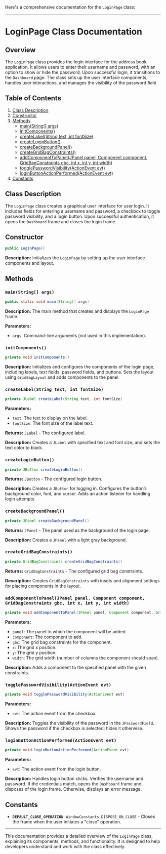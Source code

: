Here's a comprehensive documentation for the `LoginPage` class:

---

# LoginPage Class Documentation

## Overview

The `LoginPage` class provides the login interface for the address book application. It allows users to enter their username and password, with an option to show or hide the password. Upon successful login, it transitions to the `Dashboard` page. The class sets up the user interface components, handles user interactions, and manages the visibility of the password field.

## Table of Contents

1. [Class Description](#class-description)
2. [Constructor](#constructor)
3. [Methods](#methods)
    - [main(String[] args)](#mainstring-args)
    - [initComponents()](#initcomponents)
    - [createLabel(String text, int fontSize)](#createlabelstring-text-int-fontSize)
    - [createLoginButton()](#createloginbutton)
    - [createBackgroundPanel()](#createbackgroundpanel)
    - [createGridBagConstraints()](#creategridbagconstraints)
    - [addComponentToPanel(JPanel panel, Component component, GridBagConstraints gbc, int x, int y, int width)](#addcomponenttopaneljpanel-panel-component-component-gridbagconstraints-gbc-int-x-int-y-int-width)
    - [togglePasswordVisibility(ActionEvent evt)](#togglepasswordvisibilityactionevent-evt)
    - [loginButtonActionPerformed(ActionEvent evt)](#loginbuttonactionperformedactionevent-evt)
4. [Constants](#constants)

## Class Description

The `LoginPage` class creates a graphical user interface for user login. It includes fields for entering a username and password, a checkbox to toggle password visibility, and a login button. Upon successful authentication, it opens the `Dashboard` frame and closes the login frame.

## Constructor

```java
public LoginPage()
```

**Description:**
Initializes the `LoginPage` by setting up the user interface components and layout.

## Methods

### `main(String[] args)`

```java
public static void main(String[] args)
```

**Description:**
The main method that creates and displays the `LoginPage` frame.

**Parameters:**
- `args`: Command-line arguments (not used in this implementation).

### `initComponents()`

```java
private void initComponents()
```

**Description:**
Initializes and configures the components of the login page, including labels, text fields, password fields, and buttons. Sets the layout using `GridBagLayout` and adds components to the panel.

### `createLabel(String text, int fontSize)`

```java
private JLabel createLabel(String text, int fontSize)
```

**Parameters:**
- `text`: The text to display on the label.
- `fontSize`: The font size of the label text.

**Returns:** `JLabel` - The configured label.

**Description:**
Creates a `JLabel` with specified text and font size, and sets the text color to black.

### `createLoginButton()`

```java
private JButton createLoginButton()
```

**Returns:** `JButton` - The configured login button.

**Description:**
Creates a `JButton` for logging in. Configures the button’s background color, font, and cursor. Adds an action listener for handling login attempts.

### `createBackgroundPanel()`

```java
private JPanel createBackgroundPanel()
```

**Returns:** `JPanel` - The panel used as the background of the login page.

**Description:**
Creates a `JPanel` with a light gray background.

### `createGridBagConstraints()`

```java
private GridBagConstraints createGridBagConstraints()
```

**Returns:** `GridBagConstraints` - The configured grid bag constraints.

**Description:**
Creates `GridBagConstraints` with insets and alignment settings for placing components in the layout.

### `addComponentToPanel(JPanel panel, Component component, GridBagConstraints gbc, int x, int y, int width)`

```java
private void addComponentToPanel(JPanel panel, Component component, GridBagConstraints gbc, int x, int y, int width)
```

**Parameters:**
- `panel`: The panel to which the component will be added.
- `component`: The component to add.
- `gbc`: The grid bag constraints for the component.
- `x`: The grid x position.
- `y`: The grid y position.
- `width`: The grid width (number of columns the component should span).

**Description:**
Adds a component to the specified panel with the given constraints.

### `togglePasswordVisibility(ActionEvent evt)`

```java
private void togglePasswordVisibility(ActionEvent evt)
```

**Parameters:**
- `evt`: The action event from the checkbox.

**Description:**
Toggles the visibility of the password in the `JPasswordField`. Shows the password if the checkbox is selected; hides it otherwise.

### `loginButtonActionPerformed(ActionEvent evt)`

```java
private void loginButtonActionPerformed(ActionEvent evt)
```

**Parameters:**
- `evt`: The action event from the login button.

**Description:**
Handles login button clicks. Verifies the username and password. If the credentials match, opens the `Dashboard` frame and disposes of the login frame. Otherwise, displays an error message.

## Constants

- **`DEFAULT_CLOSE_OPERATION`**: `WindowConstants.DISPOSE_ON_CLOSE` - Closes the frame when the user initiates a "close" operation.

---

This documentation provides a detailed overview of the `LoginPage` class, explaining its components, methods, and functionality. It is designed to help developers understand and work with the class effectively.